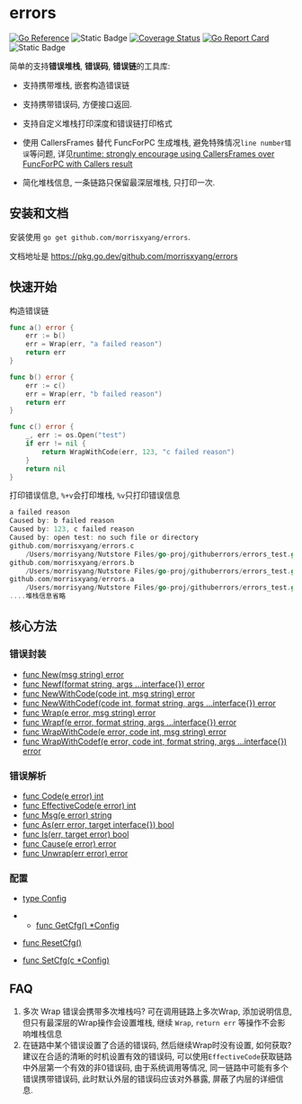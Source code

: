 # errors
[![Go Reference](https://pkg.go.dev/badge/github.com/morrisxyang/errors.svg)](https://pkg.go.dev/github.com/morrisxyang/errors)
![Static Badge](https://img.shields.io/badge/License-BSD2-Green)
[![Coverage Status](https://coveralls.io/repos/github/morrisxyang/errors/badge.svg?branch=master)](https://coveralls.io/github/morrisxyang/errors?branch=master)
[![Go Report Card](https://goreportcard.com/badge/github.com/morrisxyang/errors)](https://goreportcard.com/report/github.com/morrisxyang/errors)
![Static Badge](https://img.shields.io/badge/go%20verion-%3E%3D1.15-blue)

简单的支持**错误堆栈**, **错误码**, **错误链**的工具库:

- 支持携带堆栈, 嵌套构造错误链

- 支持携带错误码, 方便接口返回.

- 支持自定义堆栈打印深度和错误链打印格式

- 使用 CallersFrames 替代 FuncForPC 生成堆栈, 避免特殊情况`line number错误`等问题, 详见[runtime: strongly encourage using CallersFrames over FuncForPC with Callers result](https://github.com/golang/go/issues/19426)

- 简化堆栈信息, 一条链路只保留最深层堆栈, 只打印一次.

## 安装和文档

安装使用 `go get github.com/morrisxyang/errors`.

文档地址是 https://pkg.go.dev/github.com/morrisxyang/errors


## 快速开始

构造错误链

```go
func a() error {
	err := b()
	err = Wrap(err, "a failed reason")
	return err
}

func b() error {
	err := c()
	err = Wrap(err, "b failed reason")
	return err
}

func c() error {
	_, err := os.Open("test")
	if err != nil {
		return WrapWithCode(err, 123, "c failed reason")
	}
	return nil
}
```

打印错误信息, `%+v`会打印堆栈, `%v`只打印错误信息

```go
a failed reason
Caused by: b failed reason
Caused by: 123, c failed reason
Caused by: open test: no such file or directory
github.com/morrisxyang/errors.c
	/Users/morrisyang/Nutstore Files/go-proj/githuberrors/errors_test.go:94
github.com/morrisxyang/errors.b
	/Users/morrisyang/Nutstore Files/go-proj/githuberrors/errors_test.go:86
github.com/morrisxyang/errors.a
	/Users/morrisyang/Nutstore Files/go-proj/githuberrors/errors_test.go:80
....堆栈信息省略
```

## 核心方法

### 错误封装

- [func New(msg string) error](https://pkg.go.dev/github.com/morrisxyang/errors#New)
- [func Newf(format string, args ...interface{}) error](https://pkg.go.dev/github.com/morrisxyang/errors#Newf)
- [func NewWithCode(code int, msg string) error](https://pkg.go.dev/github.com/morrisxyang/errors#NewWithCode)
- [func NewWithCodef(code int, format string, args ...interface{}) error](https://pkg.go.dev/github.com/morrisxyang/errors#NewWithCodef)
- [func Wrap(e error, msg string) error](https://pkg.go.dev/github.com/morrisxyang/errors#Wrap)
- [func Wrapf(e error, format string, args ...interface{}) error](https://pkg.go.dev/github.com/morrisxyang/errors#Wrapf)
- [func WrapWithCode(e error, code int, msg string) error](https://pkg.go.dev/github.com/morrisxyang/errors#WrapWithCode)
- [func WrapWithCodef(e error, code int, format string, args ...interface{}) error](https://pkg.go.dev/github.com/morrisxyang/errors#WrapWithCodef)

### 错误解析

- [func Code(e error) int](https://pkg.go.dev/github.com/morrisxyang/errors#Code)
- [func EffectiveCode(e error) int](https://pkg.go.dev/github.com/morrisxyang/errors#EffectiveCode)
- [func Msg(e error) string](https://pkg.go.dev/github.com/morrisxyang/errors#Msg)
- [func As(err error, target interface{}) bool](https://pkg.go.dev/github.com/morrisxyang/errors#As)
- [func Is(err, target error) bool](https://pkg.go.dev/github.com/morrisxyang/errors#Is)
- [func Cause(e error) error](https://pkg.go.dev/github.com/morrisxyang/errors#Cause)
- [func Unwrap(err error) error](https://pkg.go.dev/github.com/morrisxyang/errors#Unwrap)

### 配置

- [type Config](https://pkg.go.dev/github.com/morrisxyang/errors#Config)
- - [func GetCfg() *Config](https://pkg.go.dev/github.com/morrisxyang/errors#GetCfg)

- [func ResetCfg()](https://pkg.go.dev/github.com/morrisxyang/errors#ResetCfg)
- [func SetCfg(c *Config)](https://pkg.go.dev/github.com/morrisxyang/errors#SetCfg)

## FAQ

1. 多次 Wrap 错误会携带多次堆栈吗?
   可在调用链路上多次Wrap, 添加说明信息, 但只有最深层的Wrap操作会设置堆栈, 继续 `Wrap`, `return err` 等操作不会影响堆栈信息
2. 在链路中某个错误设置了合适的错误码, 然后继续Wrap时没有设置, 如何获取?
   建议在合适的清晰的时机设置有效的错误码, 可以使用`EffectiveCode`获取链路中外层第一个有效的非0错误码, 由于系统调用等情况, 同一链路中可能有多个错误携带错误码, 此时默认外层的错误码应该对外暴露, 屏蔽了内层的详细信息.
